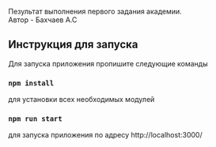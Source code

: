 Пезультат выполнения первого задания академии.<br />
Автор - Бахчаев А.С

## Инструкция для запуска

Для запуска приложения пропишите следующие команды

### `npm install`
для установки всех необходимых модулей

### `npm run start`
для запуска приложения по адресу http://localhost:3000/

